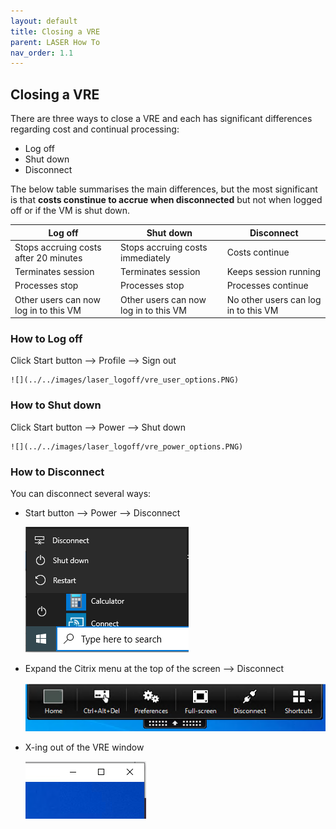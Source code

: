 ```yaml
---
layout: default
title: Closing a VRE
parent: LASER How To
nav_order: 1.1
---
```


## Closing a VRE  
There are three ways to close a VRE and each has significant differences regarding cost and continual processing:
- Log off
- Shut down
- Disconnect

The below table summarises the main differences, but the most significant is that **costs constinue to accrue when disconnected** but not when logged off or if the VM is shut down.

|Log off |Shut down |Disconnect |
|---|---|---|
|Stops accruing costs after 20 minutes|Stops accruing costs immediately|Costs continue|
|Terminates session|Terminates session|Keeps session running|
|Processes stop|Processes stop|Processes continue|
|Other users can now log in to this VM|Other users can now log in to this VM|No other users can log in to this VM|

### How to Log off 
Click Start button --> Profile --> Sign out  

	![](../../images/laser_logoff/vre_user_options.PNG)

### How to Shut down
Click Start button --> Power --> Shut down  

	![](../../images/laser_logoff/vre_power_options.PNG)

### How to Disconnect
You can disconnect several ways: 
- Start button --> Power --> Disconnect  

	![](../../images/laser_logoff/vre_power_options.PNG)
- Expand the Citrix menu at the top of the screen --> Disconnect  

	![](../../images/laser_logoff/vre_citrix_options.PNG)
- X-ing out of the VRE window  

	![](../../images/laser_logoff/vre_x.PNG)
